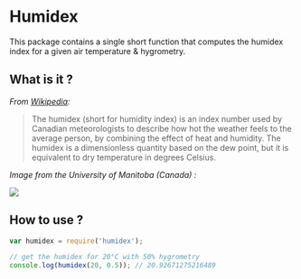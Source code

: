 Humidex
============
This package contains a single short function that computes the humidex index for a given air temperature & hygrometry.

## What is it ?
_From [Wikipedia](https://en.wikipedia.org/wiki/Humidex):_
> The humidex (short for humidity index) is an index number used by Canadian meteorologists to describe how hot the weather feels to the average person, by combining the effect of heat and humidity.
> The humidex is a dimensionless quantity based on the dew point, but it is equivalent to dry temperature in degrees Celsius.

_Image from the University of Manitoba (Canada) :_

![](http://www.umleagues.ca/media/leagues/3551/graphics/Image/UMSL%20-%20Humidex%20Table.bmp)

## How to use ?
```js
var humidex = require('humidex');

// get the humidex for 20°C with 50% hygrometry
console.log(humidex(20, 0.5)); // 20.92671275216489
```
